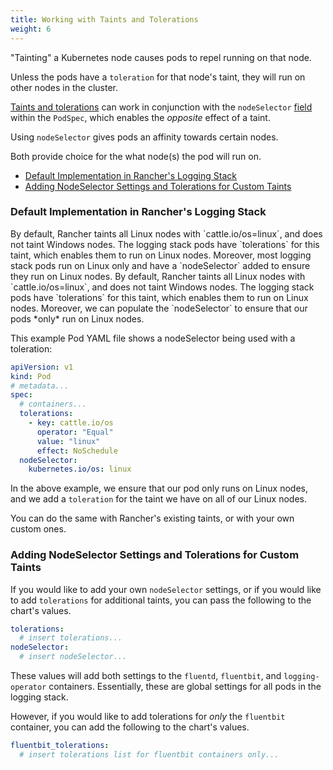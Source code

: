 ```yaml
---
title: Working with Taints and Tolerations
weight: 6
---
```


"Tainting" a Kubernetes node causes pods to repel running on that node.

Unless the pods have a `toleration` for that node's taint, they will run on other nodes in the cluster.

[Taints and tolerations](https://kubernetes.io/docs/concepts/scheduling-eviction/taint-and-toleration/) can work in conjunction with the `nodeSelector` [field](https://kubernetes.io/docs/concepts/scheduling-eviction/assign-pod-node/#nodeselector) within the `PodSpec`, which enables the *opposite* effect of a taint. 

Using `nodeSelector` gives pods an affinity towards certain nodes.

Both provide choice for the what node(s) the pod will run on.

- [Default Implementation in Rancher's Logging Stack](#default-implementation-in-rancher-s-logging-stack)
- [Adding NodeSelector Settings and Tolerations for Custom Taints](#adding-nodeselector-settings-and-tolerations-for-custom-taints)


### Default Implementation in Rancher's Logging Stack

<Tabs>
<TabItem label="Rancher v2.5.8+">
By default, Rancher taints all Linux nodes with `cattle.io/os=linux`, and does not taint Windows nodes.
The logging stack pods have `tolerations` for this taint, which enables them to run on Linux nodes.
Moreover, most logging stack pods run on Linux only and have a `nodeSelector` added to ensure they run on Linux nodes.

</TabItem>
<TabItem label="Rancher before v2.5.8">
By default, Rancher taints all Linux nodes with `cattle.io/os=linux`, and does not taint Windows nodes.
The logging stack pods have `tolerations` for this taint, which enables them to run on Linux nodes.
Moreover, we can populate the `nodeSelector` to ensure that our pods *only* run on Linux nodes.

</TabItem>
</Tabs>

This example Pod YAML file shows a nodeSelector being used with a toleration:

```yaml
apiVersion: v1
kind: Pod
# metadata...
spec:
  # containers...
  tolerations:
    - key: cattle.io/os
      operator: "Equal"
      value: "linux"
      effect: NoSchedule
  nodeSelector:
    kubernetes.io/os: linux
```

In the above example, we ensure that our pod only runs on Linux nodes, and we add a `toleration` for the taint we have on all of our Linux nodes.

You can do the same with Rancher's existing taints, or with your own custom ones.

### Adding NodeSelector Settings and Tolerations for Custom Taints

If you would like to add your own `nodeSelector` settings, or if you would like to add `tolerations` for additional taints, you can pass the following to the chart's values.

```yaml
tolerations:
  # insert tolerations...
nodeSelector:
  # insert nodeSelector...
```

These values will add both settings to the `fluentd`, `fluentbit`, and `logging-operator` containers.
Essentially, these are global settings for all pods in the logging stack.

However, if you would like to add tolerations for *only* the `fluentbit` container, you can add the following to the chart's values.

```yaml
fluentbit_tolerations:
  # insert tolerations list for fluentbit containers only...
```

